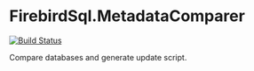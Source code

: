 # FirebirdSql.MetadataComparer
[![Build Status](https://travis-ci.org/Arkezar/FirebirdSql.Metadata.Comparer.svg?branch=master)](https://travis-ci.org/Arkezar/FirebirdSql.Metadata.Comparer)

Compare databases and generate update script.
